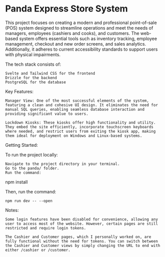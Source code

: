 # Panda Express Store System
This project focuses on creating a modern and professional point-of-sale (POS) system designed to streamline operations and meet the needs of managers, employees (cashiers and cooks), and customers. The web-based system offers essential tools such as inventory tracking, employee management, checkout and new order screens, and sales analytics. Additionally, it adheres to current accessibility standards to support users with physical impairments.

The tech stack consists of:

    Svelte and Tailwind CSS for the frontend
    Drizzle for the backend
    PostgreSQL for the database

Key Features:

    Manager View: One of the most successful elements of the system, featuring a clean and cohesive UI design. It eliminates the need for manual SQL queries, enabling seamless database interaction and providing significant value to users.

    Lockdown Kiosks: These kiosks offer high functionality and utility. They embed the site efficiently, incorporate touchscreen keyboards where needed, and restrict users from exiting the kiosk app, making them ideal for deployment on Windows and Linux-based systems.

Getting Started:

To run the project locally:

    Navigate to the project directory in your terminal.
    Go to the panda/ folder.
    Run the command:

npm install

Then, run the command:

    npm run dev -- --open

Notes:

    Some login features have been disabled for convenience, allowing any user to access most of the website. However, certain pages are still restricted and require login tokens.

    The Cashier and Customer pages, which I personally worked on, are fully functional without the need for tokens. You can switch between the Cashier and Customer views by simply changing the URL to end with either /cashier or /customer.

